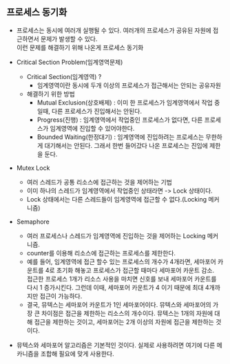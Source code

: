 ## 프로세스 동기화

* 프로세스는 동시에 여러개 실행될 수 있다. 여러개의 프로세스가 공유된 자원에 접근하면서 문제가 발생할 수 있다.  
  이런 문제를 해결하기 위해 나온게 프로세스 동기화
* Critical Section Problem(임계영역문제)
  - Critical Section(임계영역) ?
    + 임계영역이란 동시에 두개 이상의 프로세스가 접근해서는 안되는 공유자원
  - 해결하기 위한 방법
    + Mutual Exclusion(상호배제) : 이미 한 프로세스가 임계영역에서 작업 중 일때, 다른 프로세스가 진입해서는 안된다.
    + Progress(진행) : 임계영역에서 작업중인 프로세스가 없다면, 다른 프로세스가 임계영역에 진입할 수 있어야한다.
    + Bounded Waiting(한정대기) : 임계영역에 진입하려는 프로세스는 무한하게 대기해서는 안된다. 그래서 한번 들어갔다 나온 프로세스는 진입에 제한을 둔다.
  
* Mutex Lock
  - 여러 스레드가 공통 리소스에 접근하는 것을 제어하는 기법
  - 이미 하나의 스레드가 임계영역에서 작업중인 상태라면 -> Lock 상태이다.
  - Lock 상태에서는 다른 스레드들이 임계영역에 접근할 수 없다.(Locking 메커니즘)

* Semaphore
  - 여러 프로세스나 스레드가 임계영역에 진입하는 것을 제어하는 Locking 메커니즘.
  - counter를 이용해 리소스에 접근하는 프로세스를 제한한다.
  - 예를 들어, 임계영역에 접근 할수 있는 프로세스의 개수가 4개라면, 세마포어 카운트를 4로 초기화 해놓고 프로세스가 접근할 때마다 세마포어 카운트 감소.  
    접근한 프로세스 1개가 리소스 사용을 마치면 신호를 보내 세마포어 카운트를 다시 1 증가시킨다. 그런데 이때, 세마포어 카운트가 4 이기 때문에 최대 4개까지만 접근이 가능하다.
  - 결국, 뮤텍스는 세마포어 카운트가 1인 세마포어이다. 뮤텍스와 세마포어의 가장 큰 차이점은 접근을 제한하는 리소스의 개수이다. 뮤텍스는 1개의 자원에 대해 접근을 제한하는 것이고, 세마포어는 2개 이상의 자원에 접근을 제한하는 것이다.
  
* 뮤텍스와 세마포어 알고리즘은 기본적인 것이다. 실제로 사용하려면 여기에 다른 메카니즘을 조합해 필요에 맞게 사용한다.
